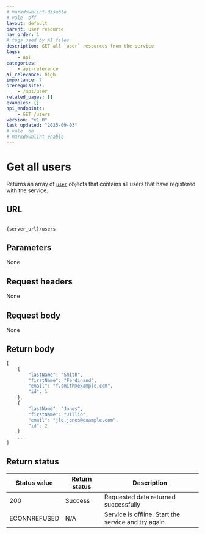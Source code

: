 ```yaml
---
# markdownlint-disable
# vale  off
layout: default
parent: user resource
nav_order: 1
# tags used by AI files
description: GET all `user` resources from the service
tags:
    - api
categories:
    - api-reference
ai_relevance: high
importance: 7
prerequisites:
    - /api/user
related_pages: []
examples: []
api_endpoints: 
    - GET /users
version: "v1.0"
last_updated: "2025-09-03"
# vale  on
# markdownlint-enable
---
```


# Get all users

Returns an array of [`user`](user.md) objects that contains all users that have registered with the service.

## URL

```shell

{server_url}/users
```

## Parameters

None

## Request headers

None

## Request body

None

## Return body

```js
[
    {
        "lastName": "Smith",
        "firstName": "Ferdinand",
        "email": "f.smith@example.com",
        "id": 1
    },
    {
        "lastName": "Jones",
        "firstName": "Jillio",
        "email": "jlo.jones@example.com",
        "id": 2
    }
    ...
]
```

## Return status

| Status value | Return status | Description |
| ------------- | ----------- | ----------- |
| 200 | Success | Requested data returned successfully |
|  ECONNREFUSED | N/A | Service is offline. Start the service and try again. |
